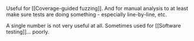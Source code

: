 Useful for [[Coverage-guided fuzzing]]. And for manual analysis to at least make sure tests are doing something - especially line-by-line, etc.

A single number is not very useful at all. Sometimes used for [[Software testing]]... poorly.